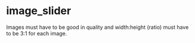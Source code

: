 # image_slider

Images must have to be good in quality and width:height (ratio) must have to be 3:1 for each image.
